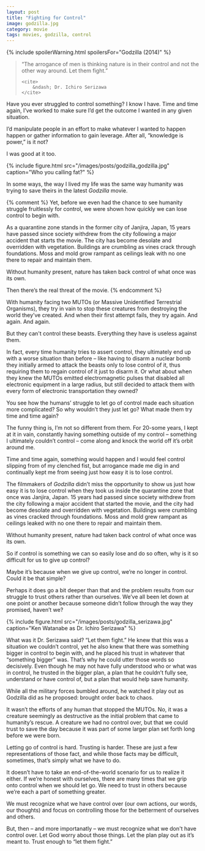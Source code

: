 ```yaml
---
layout: post
title: "Fighting for Control"
image: godzilla.jpg
category: movie
tags: movies, godzilla, control
---
```


{% include spoilerWarning.html spoilersFor="Godzilla (2014)" %}

<blockquote>
    <p>
        “The arrogance of men is thinking nature is in their control and not the other way 
        around. Let them fight.”
    </p>
    
    <cite>
        &ndash; Dr. Ichiro Serizawa
    </cite>
</blockquote>

Have you ever struggled to control something? I know I have. Time and time again, I’ve worked to make sure I’d get the outcome I wanted in any given situation.

I’d manipulate people in an effort to make whatever I wanted to happen happen or gather information to gain leverage. After all, “knowledge is power,” is it not?

I was good at it too.
 
{% include figure.html src="/images/posts/godzilla_godzilla.jpg" caption="Who you calling fat?" %}

In some ways, the way I lived my life was the same way humanity was trying to save theirs in the latest <i>Godzilla</i> movie. 

{% comment %}
Yet, before we even had the chance to see humanity struggle fruitlessly for control, we were shown how quickly we can lose control to begin with. 

As a quarantine zone stands in the former city of Janjira, Japan, 15 years have passed since society withdrew from the city following a major accident that starts the movie. The city has become desolate and overridden with vegetation. Buildings are crumbling as vines crack through foundations. Moss and mold grow rampant as ceilings leak with no one there to repair and maintain them.

Without humanity present, nature has taken back control of what once was its own.
 
Then there’s the real threat of the movie. 
{% endcomment %}

With humanity facing two MUTOs (or Massive Unidentified Terrestrial Organisms), they try in vain to stop these creatures from destroying the world they’ve created. And when their first attempt fails, they try again. And again. And again.
 
But they can't control these beasts. Everything they have is useless against them.
 
In fact, every time humanity tries to assert control, they ultimately end up with a worse situation than before &ndash; like having to disarm a nuclear bomb they initially armed to attack the beasts only to lose control of it, thus requiring them to regain control of it just to disarm it. Or what about when they knew the MUTOs emitted electromagnetic pulses that disabled all electronic equipment in a large radius, but still decided to attack them with every form of electronic transportation they owned?
 
You see how the humans’ struggle to let go of control made each situation more complicated? So why wouldn’t they just let go? What made them try time and time again?
 
The funny thing is, I’m not so different from them. For 20-some years, I kept at it in vain, constantly having something outside of my control &ndash; something I ultimately couldn’t control &ndash; come along and knock the world off it’s orbit around me. 

Time and time again, something would happen and I would feel control slipping from of my clenched fist, but arrogance made me dig in and continually kept me from seeing just how easy it is to lose control.

The filmmakers of <i>Godzilla</i> didn’t miss the opportunity to show us just how easy it is to lose control when they took us inside the quarantine zone that once was Janjira, Japan. 15 years had passed since society withdrew from the city following a major accident that started the movie, and the city had become desolate and overridden with vegetation. Buildings were crumbling as vines cracked through foundations. Moss and mold grew rampant as ceilings leaked with no one there to repair and maintain them.

Without humanity present, nature had taken back control of what once was its own.

So if control is something we can so easily lose and do so often, why is it so difficult for us to give up control? 

Maybe it’s because when we give up control, we’re no longer in control. Could it be that simple?
 
Perhaps it does go a bit deeper than that and the problem results from our struggle to trust others rather than ourselves. We’ve all been let down at one point or another because someone didn’t follow through the way they promised, haven’t we?

{% include figure.html src="/images/posts/godzilla_serizawa.jpg" caption="Ken Watanabe as Dr. Ichiro Serizawa" %}

What was it Dr. Serizawa said? “Let them fight.” He knew that this was a situation we couldn’t control, yet he also knew that there was something bigger in control to begin with, and he placed his trust in whatever that &ldquo;something bigger&rdquo; was. That’s why he could utter those words so decisively. Even though he may not have fully understood who or what was in control, he trusted in the bigger plan, a plan that he couldn’t fully see, understand or have control of, but a plan that would help save humanity.
 
While all the military forces bumbled around, he watched it play out as Godzilla did as he proposed: brought order back to chaos.
 
It wasn’t the efforts of any human that stopped the MUTOs. No, it was a creature seemingly as destructive as the initial problem that came to humanity’s rescue. A creature we had no control over, but that we could trust to save the day because it was part of some larger plan set forth long before we were born.
 
Letting go of control is hard. Trusting is harder. These are just a few representations of those fact, and while those facts may be difficult, sometimes, that’s simply what we have to do.

It doesn’t have to take an end-of-the-world scenario for us to realize it either. If we’re honest with ourselves, there are many times that we grip onto control when we should let go. We need to trust in others because we’re each a part of something greater.

We must recognize what we have control over (our own actions, our words, our thoughts) and focus on controlling those for the betterment of ourselves and others.

But, then &ndash; and more importanatly &ndash; we must recognize what we don't have control over. Let God worry about those things. Let the plan play out as it’s meant to. Trust enough to “let them fight.”